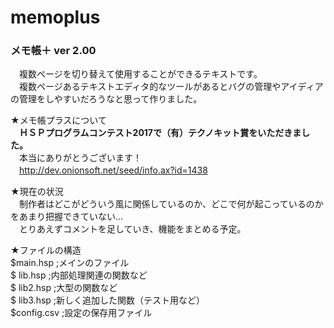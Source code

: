 ﻿# memoplus
### メモ帳＋ ver 2.00

　複数ページを切り替えて使用することができるテキストです。  
　複数ページあるテキストエディタ的なツールがあるとバグの管理やアイディアの管理をしやすいだろうなと思って作りました。  

★メモ帳プラスについて  
　**ＨＳＰプログラムコンテスト2017で（有）テクノキット賞をいただきました。**  
　本当にありがとうございます！  
　http://dev.onionsoft.net/seed/info.ax?id=1438  
 
★現在の状況  
　制作者はどこがどういう風に関係しているのか、どこで何が起こっているのかをあまり把握できていない...  
　とりあえずコメントを足していき、機能をまとめる予定。  
 
★ファイルの構造  
    $main.hsp    ;メインのファイル  
    $  lib.hsp   ;内部処理関連の関数など  
    $  lib2.hsp  ;大型の関数など  
    $  lib3.hsp  ;新しく追加した関数（テスト用など）  
    $config.csv  ;設定の保存用ファイル  


